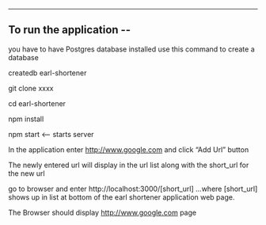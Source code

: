 

---
  To run the application --
---

you have to have Postgres database installed
use this command to create a database

createdb earl-shortener

git clone xxxx

cd earl-shortener

npm install

npm start        <— starts server

In the application enter   http://www.google.com  and click “Add Url” button

The newly entered url will display in the url list along with the short_url for the new url

go to browser and enter     http://localhost:3000/[short_url]
...where [short_url] shows up in list at bottom of the earl shortener application web page.

The Browser should display    http://www.google.com  page
